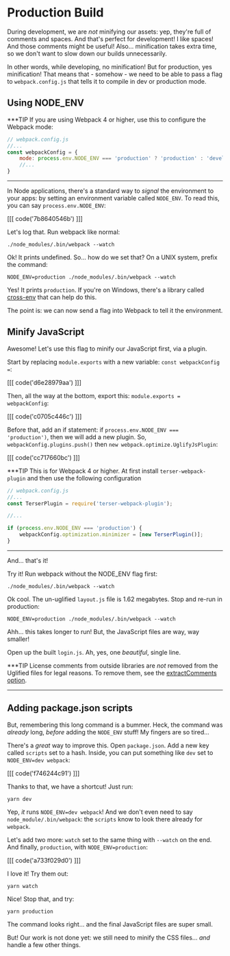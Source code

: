 # Production Build

During development, we are *not* minifying our assets: yep, they're full of comments
and spaces. And that's perfect for development! I like spaces! And those comments
might be useful! Also... minification takes extra time, so we don't want to slow
down our builds unnecessarily.

In other words, while developing, no minification! But for production, yes minification!
That means that - somehow - we need to be able to pass a flag to `webpack.config.js`
that tells it to compile in dev or production mode.

## Using NODE_ENV

***TIP
If you are using Webpack 4 or higher, use this to configure the Webpack mode:

```javascript
// webpack.config.js
//...
const webpackConfig = {
    mode: process.env.NODE_ENV === 'production' ? 'production' : 'development'
    //...
}
```
***

In Node applications, there's a standard way to *signal* the environment to your
apps: by setting an environment variable called `NODE_ENV`. To read this, you can
say `process.env.NODE_ENV`:

[[[ code('7b8640546b') ]]]

Let's log that. Run webpack like normal:

```terminal-silent
./node_modules/.bin/webpack --watch
```

Ok! It prints undefined. So... how do we set that? On a UNIX system, prefix the
command:

```terminal
NODE_ENV=production ./node_modules/.bin/webpack --watch
```

Yes! It prints `production`. If you're on Windows, there's a library called [cross-env][cross_env]
that can help do this.

The point is: we can now send a flag into Webpack to tell it the environment.

## Minify JavaScript

Awesome! Let's use this flag to minify our JavaScript first, via a plugin.

Start by replacing `module.exports` with a new variable: `const webpackConfig =`:

[[[ code('d6e28979aa') ]]]

Then, all the way at the bottom, export this: `module.exports = webpackConfig`:

[[[ code('c0705c446c') ]]]

Before that, add an if statement: if `process.env.NODE_ENV === 'production')`, then
we will add a new plugin. So, `webpackConfig.plugins.push()` then
`new webpack.optimize.UglifyJsPlugin`:

[[[ code('cc717660bc') ]]]

***TIP
This is for Webpack 4 or higher. At first install `terser-webpack-plugin` and then use
the following configuration

```javascript
// webpack.config.js
//...
const TerserPlugin = require('terser-webpack-plugin');

//...

if (process.env.NODE_ENV === 'production') {
    webpackConfig.optimization.minimizer = [new TerserPlugin()];
}
```
***

And... that's it!

Try it! Run webpack without the NODE_ENV flag first:

```terminal-silent
./node_modules/.bin/webpack --watch
```

Ok cool. The un-uglified `layout.js` file is 1.62 megabytes. Stop and re-run in production:

```terminal-silent
NODE_ENV=production ./node_modules/.bin/webpack --watch
```

Ahh... this takes longer to run! But, the JavaScript files are way, way smaller!

Open up the built `login.js`. Ah, yes, one *beautiful*, single line.

***TIP
License comments from outside libraries are *not* removed from the Uglified files
for legal reasons. To remove them, see the [extractComments option][extract_comments].
***

## Adding package.json scripts

But, remembering this long command is a bummer. Heck, the command was *already*
long, *before* adding the `NODE_ENV` stuff! My fingers are so tired...

There's a *great* way to improve this. Open `package.json`. Add a new key called
`scripts` set to a hash. Inside, you can put something like `dev` set to
`NODE_ENV=dev webpack`:

[[[ code('f746244c91') ]]]

Thanks to that, we have a shortcut! Just run:

```terminal
yarn dev
```

Yep, *it* runs `NODE_ENV=dev webpack`! And we don't even need to say
`node_module/.bin/webpack`: the `scripts` know to look there already for `webpack`.

Let's add two more: `watch` set to the same thing with `--watch` on the end. And
finally, `production`, with `NODE_ENV=production`:

[[[ code('a733f029d0') ]]]

I love it! Try them out:

```terminal
yarn watch
```

Nice! Stop that, and try:

```terminal
yarn production
```

The command looks right... and the final JavaScript files are super small.

But! Our work is not done yet: we still need to minify the CSS files... *and* handle
a few other things.


[cross_env]: https://npmjs.com/package/cross-env
[extract_comments]: https://github.com/webpack-contrib/uglifyjs-webpack-plugin#extractcomments
